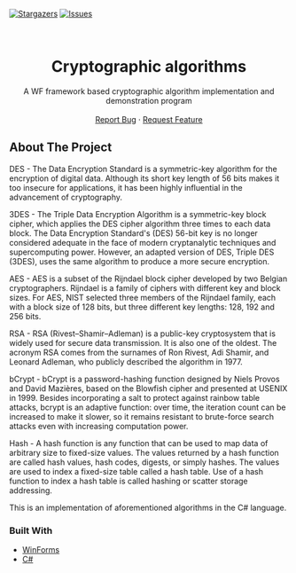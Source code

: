 
[![Stargazers][stars-shield]][stars-url]
[![Issues][issues-shield]][issues-url]

<br />
<p align="center">
  <a href="https://github.com/Quiirex/Cryptographic-algorithms">
  </a>

  <h1 align="center">Cryptographic algorithms</h1>

  <p align="center">
    A WF framework based cryptographic algorithm implementation and demonstration program
  <br/>
  <br/>
    <a href="https://github.com/Quiirex/Cryptographic-algorithms/issues">Report Bug</a>
    ·
    <a href="https://github.com/Quiirex/Cryptographic-algorithms/issues">Request Feature</a>
  </p>
</p>

<!-- ABOUT THE PROJECT -->
## About The Project
DES - The Data Encryption Standard is a symmetric-key algorithm for the encryption of digital data. Although its short key length of 56 bits makes it too insecure for applications, it has been highly influential in the advancement of cryptography.

3DES - The Triple Data Encryption Algorithm is a symmetric-key block cipher, which applies the DES cipher algorithm three times to each data block. The Data Encryption Standard's (DES) 56-bit key is no longer considered adequate in the face of modern cryptanalytic techniques and supercomputing power. However, an adapted version of DES, Triple DES (3DES), uses the same algorithm to produce a more secure encryption.

AES - AES is a subset of the Rijndael block cipher developed by two Belgian cryptographers. Rijndael is a family of ciphers with different key and block sizes. For AES, NIST selected three members of the Rijndael family, each with a block size of 128 bits, but three different key lengths: 128, 192 and 256 bits.

RSA - RSA (Rivest–Shamir–Adleman) is a public-key cryptosystem that is widely used for secure data transmission. It is also one of the oldest. The acronym RSA comes from the surnames of Ron Rivest, Adi Shamir, and Leonard Adleman, who publicly described the algorithm in 1977.

bCrypt - bCrypt is a password-hashing function designed by Niels Provos and David Mazières, based on the Blowfish cipher and presented at USENIX in 1999. Besides incorporating a salt to protect against rainbow table attacks, bcrypt is an adaptive function: over time, the iteration count can be increased to make it slower, so it remains resistant to brute-force search attacks even with increasing computation power.

Hash - A hash function is any function that can be used to map data of arbitrary size to fixed-size values. The values returned by a hash function are called hash values, hash codes, digests, or simply hashes. The values are used to index a fixed-size table called a hash table. Use of a hash function to index a hash table is called hashing or scatter storage addressing.

This is an implementation of aforementioned algorithms in the C# language.

### Built With

* [WinForms](https://docs.microsoft.com/en-us/dotnet/desktop/winforms/?view=netdesktop-5.0)
* [C#](https://docs.microsoft.com/en-us/dotnet/csharp/)


<!-- MARKDOWN LINKS & IMAGES -->
<!-- https://www.markdownguide.org/basic-syntax/#reference-style-links -->
[contributors-shield]: https://img.shields.io/github/Cryptographic-algorithms/Quiirex/Cryptographic-algorithms.svg?style=for-the-badge
[contributors-url]: https://github.com/Quiirex/Cryptographic-algorithms/graphs/contributors
[forks-shield]: https://img.shields.io/github/forks/Quiirex/Cryptographic-algorithms.svg?style=for-the-badge
[forks-url]: https://github.com/Quiirex/Cryptographic-algorithms/network/members
[stars-shield]: https://img.shields.io/github/stars/Quiirex/Cryptographic-algorithms.svg?style=for-the-badge
[stars-url]: https://github.com/Quiirex/Cryptographic-algorithms/stargazers
[issues-shield]: https://img.shields.io/github/issues/Quiirex/Cryptographic-algorithms.svg?style=for-the-badge
[issues-url]: https://github.com/Quiirex/Cryptographic-algorithms/issues
